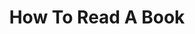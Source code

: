---
title: "How To Read A Book"
description: "Buku ini agak aneh. Awalnya saya berpikir kalau How to Read a Book adalah buku referensi teknikal. Tapi saya pikir lebih dari 50% isi buku ini lebih ke arah filsafat hidup. Thoroughly enjoy it."
cover: "images/reading/how-to-read-a-book.jpeg"
publishDate: 2019-01-01
authors: "Mortimer J Adler & Charles Van Doren"
categories: ["self-mastery & growth"]
---